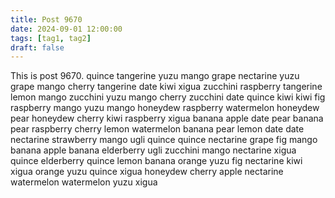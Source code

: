 ```yaml
---
title: Post 9670
date: 2024-09-01 12:00:00
tags: [tag1, tag2]
draft: false
---
```

This is post 9670.
quince
tangerine
yuzu
mango
grape
nectarine
yuzu
grape
mango
cherry
tangerine
date
kiwi
xigua
zucchini
raspberry
tangerine
lemon
mango
zucchini
yuzu
mango
cherry
zucchini
date
quince
kiwi
kiwi
fig
raspberry
mango
yuzu
mango
honeydew
raspberry
watermelon
honeydew
pear
honeydew
cherry
kiwi
raspberry
xigua
banana
apple
date
pear
banana
pear
raspberry
cherry
lemon
watermelon
banana
pear
lemon
date
date
nectarine
strawberry
mango
ugli
quince
quince
nectarine
grape
fig
mango
banana
apple
banana
elderberry
ugli
zucchini
mango
nectarine
xigua
quince
elderberry
quince
lemon
banana
orange
yuzu
fig
nectarine
kiwi
xigua
orange
yuzu
quince
xigua
honeydew
cherry
apple
nectarine
watermelon
watermelon
yuzu
xigua
